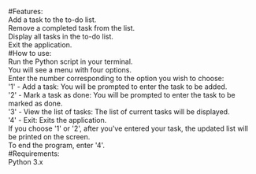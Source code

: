#Features: <br>
Add a task to the to-do list. <br>
Remove a completed task from the list.<br>
Display all tasks in the to-do list.<br>
Exit the application.<br>
#How to use:<br>
Run the Python script in your terminal.<br>
You will see a menu with four options.<br>
Enter the number corresponding to the option you wish to choose:<br>
'1' - Add a task: You will be prompted to enter the task to be added.<br>
'2' - Mark a task as done: You will be prompted to enter the task to be marked as done.<br>
'3' - View the list of tasks: The list of current tasks will be displayed.<br>
'4' - Exit: Exits the application.<br>
If you choose '1' or '2', after you've entered your task, the updated list will be printed on the screen.<br>
To end the program, enter '4'.<br>
#Requirements:<br>
Python 3.x<br>
